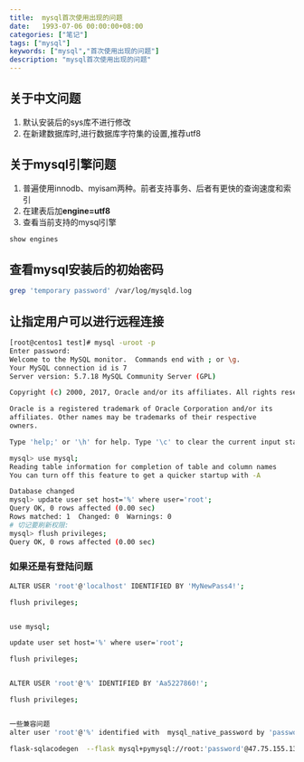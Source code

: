 ```yaml
---
title:  mysql首次使用出现的问题
date:   1993-07-06 00:00:00+08:00
categories: ["笔记"]
tags: ["mysql"]
keywords: ["mysql","首次使用出现的问题"]
description: "mysql首次使用出现的问题"
---
```



## 关于中文问题

1. 默认安装后的sys库不进行修改
2. 在新建数据库时,进行数据库字符集的设置,推荐utf8

## 关于mysql引擎问题

1. 普遍使用innodb、myisam两种。前者支持事务、后者有更快的查询速度和索引
2. 在建表后加**engine=utf8**
2. 查看当前支持的mysql引擎
```sql
show engines
```

## 查看mysql安装后的初始密码

```bash
grep 'temporary password' /var/log/mysqld.log
```

## 让指定用户可以进行远程连接

```bash
[root@centos1 test]# mysql -uroot -p
Enter password: 
Welcome to the MySQL monitor.  Commands end with ; or \g.
Your MySQL connection id is 7
Server version: 5.7.18 MySQL Community Server (GPL)

Copyright (c) 2000, 2017, Oracle and/or its affiliates. All rights reserved.

Oracle is a registered trademark of Oracle Corporation and/or its
affiliates. Other names may be trademarks of their respective
owners.

Type 'help;' or '\h' for help. Type '\c' to clear the current input statement.

mysql> use mysql;
Reading table information for completion of table and column names
You can turn off this feature to get a quicker startup with -A

Database changed
mysql> update user set host='%' where user='root';
Query OK, 0 rows affected (0.00 sec)
Rows matched: 1  Changed: 0  Warnings: 0
# 切记要刷新权限:
mysql> flush privileges;
Query OK, 0 rows affected (0.00 sec)

```

### 如果还是有登陆问题

```bash
ALTER USER 'root'@'localhost' IDENTIFIED BY 'MyNewPass4!';

flush privileges;


use mysql;

update user set host='%' where user='root';

flush privileges;


ALTER USER 'root'@'%' IDENTIFIED BY 'Aa5227860!';

flush privileges;


一些兼容问题
alter user 'root'@'%' identified with  mysql_native_password by 'password'

flask-sqlacodegen  --flask mysql+pymysql://root:'password'@47.75.155.134/test

```